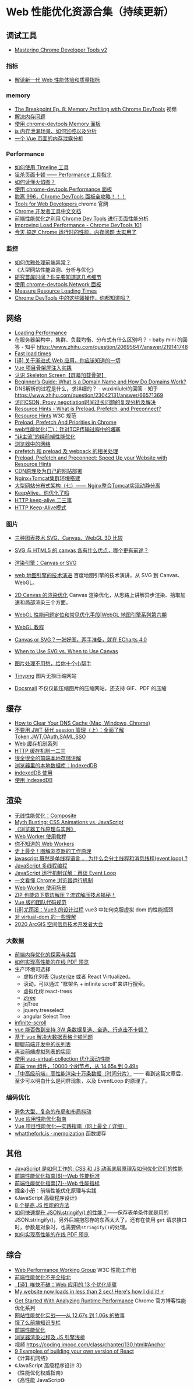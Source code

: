 # Web 性能优化资源合集（持续更新）

## 调试工具

- [Mastering Chrome Developer Tools v2](https://frontendmasters.com/courses/chrome-dev-tools-v2/)

### 指标

- [解读新一代 Web 性能体验和质量指标](https://segmentfault.com/a/1190000022744550)

### memory

- [The Breakpoint Ep. 8: Memory Profiling with Chrome DevTools](https://www.youtube.com/watch?v=L3ugr9BJqIs) 视频
- [解决内存问题](https://developers.google.com/web/tools/chrome-devtools/memory-problems?hl=zh-cn#%E4%BD%BF%E7%94%A8%E5%88%86%E9%85%8D%E6%97%B6%E9%97%B4%E7%BA%BF%E7%A1%AE%E5%AE%9A_js_%E5%A0%86%E5%86%85%E5%AD%98%E6%B3%84%E6%BC%8F)
- [使用 chrome-devtools Memory 面板](https://zhuanlan.zhihu.com/p/80792297)
- [js 内存泄漏场景、如何监控以及分析](https://juejin.im/post/6844904048961781774#heading-0)
- [一个 Vue 页面的内存泄露分析](https://mp.weixin.qq.com/s/9yTZ8Grt5wGXix7WFWrnhw)

### Performance

- [如何使用 Timeline 工具](https://developers.google.com/web/tools/chrome-devtools/evaluate-performance/timeline-tool?hl=zh-cn)
- [狙杀页面卡顿 —— Performance 工具指北](https://zhuanlan.zhihu.com/p/41017888)
- [如何读懂火焰图？](http://www.ruanyifeng.com/blog/2017/09/flame-graph.html)
- [使用 chrome-devtools Performance 面板](https://zhuanlan.zhihu.com/p/80783973)
- [脱离 996，Chrome DevTools 面板全攻略！！！](https://juejin.im/post/6854573212412575757#heading-51)
- [Tools for Web Developers ](https://developers.google.com/web/tools/chrome-devtools/) chrome 官网
- [Chrome 开发者工具中文文档](https://www.html.cn/doc/chrome-devtools/)
- [前端性能优化之利用 Chrome Dev Tools 进行页面性能分析](https://zhuanlan.zhihu.com/p/105561186)
- [Improving Load Performance - Chrome DevTools 101](https://www.youtube.com/watch?v=5fLW5Q5ODiE)
- [今天,搞定 Chrome 运行时的性能、内存问题 太实用了](https://mp.weixin.qq.com/s/SP5MvdT3rVKuzB8tap6zvw)

### 监控

- [如何优雅处理前端异常？](https://mp.weixin.qq.com/s/unMuI4Niuat6UDYdwsSJHA)
- 《大型网站性能监测、分析与优化》
- [研究首屏时间？你先要知道这几点细节](http://www.alloyteam.com/2016/01/points-about-resource-loading/#prettyPhoto)
- [使用 chrome-devtools Network 面板](https://zhuanlan.zhihu.com/p/80782291)
- [Measure Resource Loading Times](https://developers.google.com/web/tools/chrome-devtools/network/resource-loading)
- [Chrome DevTools 中的这些骚操作，你都知道吗？](https://zhuanlan.zhihu.com/p/142043614)

## 网络

- [Loading Performance](https://developers.google.com/web/fundamentals/performance/get-started)
- 在服务器架构中，集群、负载均衡、分布式有什么区别吗？ - baby mini 的回答 - 知乎
  https://www.zhihu.com/question/20695647/answer/219141748
- [Fast load times](https://web.dev/fast/#optimize-for-network-quality)
- [[译] 关于渐进式 Web 应用，你应该知道的一切](https://juejin.im/entry/6844903461645991943)
- [Vue 项目骨架屏注入实践](https://juejin.im/post/6844903661726859272)
- [认识 Skeleton Screen【屏幕加载骨架】](https://juejin.im/post/6844903505958813710)
- [Beginner’s Guide: What is a Domain Name and How Do Domains Work?](https://www.wpbeginner.com/beginners-guide/beginners-guide-what-is-a-domain-name-and-how-do-domains-work/)
- DNS解析的过程是什么，求详细的？ - wuxinliulei的回答 - 知乎
https://www.zhihu.com/question/23042131/answer/66571369
- [访问CSDN, Proxy negotiation时间过长问题的复现分析及解决](https://www.youyong.top/article/115943bcd03e1)
- [Resource Hints - What is Preload, Prefetch, and Preconnect?](https://www.keycdn.com/blog/resource-hints)
- [Resource Hints](https://www.w3.org/TR/resource-hints/#example-1) W3C 规范
- [Preload, Prefetch And Priorities in Chrome](https://medium.com/reloading/preload-prefetch-and-priorities-in-chrome-776165961bbf)
- [web性能优化(二)：针对TCP传输过程中的堵塞](https://juejin.im/post/6844904064522649614#heading-4)
- [“非主流”的纯前端性能优化](https://juejin.im/post/6875487459627827208#heading-5)
- [浏览器中的网络](https://blog.poetries.top/browser-working-principle/guide/part6/lesson29.html#%E8%B6%85%E6%96%87%E6%9C%AC%E4%BC%A0%E8%BE%93%E5%8D%8F%E8%AE%AE-http-0-9)
- [prefetch 和 preload 及 webpack 的相关处理](https://juejin.im/post/6844904142402502669#heading-3)
- [Preload, Prefetch and Preconnect: Speed Up your Website with Resource Hints](https://blog.dareboost.com/en/2020/05/preload-prefetch-preconnect-resource-hints/)
- [CDN原理及为自己的网站部署](https://www.jianshu.com/p/18e74c088133)
- [Nginx+Tomcat集群环境搭建
](https://www.jianshu.com/p/ba996d83f02a)
- [大型网站分布式架构（七）—— Nginx整合Tomcat实现动静分离](https://blog.csdn.net/weixin_37490221/article/details/82109766)
- [KeepAlive，你优化了吗](https://51write.github.io/2014/04/09/keepalive/)
- [HTTP keep-alive 二三事](https://lotabout.me/2019/Things-about-keepalive/)
- [HTTP Keep-Alive模式](https://www.cnblogs.com/skynet/archive/2010/12/11/1903347.html)

### 图片

- [三种图表技术 SVG、Canvas、WebGL 3D 比较](https://cloud.tencent.com/developer/article/1506088)
- [SVG 与 HTML5 的 canvas 各有什么优点，哪个更有前途？](https://www.zhihu.com/question/19690014)

- [渲染引擎：Canvas or SVG](https://g2.antv.vision/zh/docs/manual/tutorial/renderer)
- [web 地图引擎的技术演进](https://mp.weixin.qq.com/s/U8wGi85BavBxFa8DcxAurw) 百度地图引擎的技术演讲，从 SVG 到 Canvas、WebGL。
- [2D Canvas 的渲染优化](https://zhuanlan.zhihu.com/p/110495143) Canvas 渲染优化，从思路上讲解异步渲染、拾取加速和局部渲染三个方面。
- [WebGL 性能问题定位和常见优化手段|WebGL 地图引擎系列第六期](https://mp.weixin.qq.com/s/t1GlNLoiJ8Mtdnt79atBVA)
- [WebGL 教程](https://xem.github.io/articles/webgl-guide.html#3acc)
- [Canvas or SVG？一张好图，两手准备，就在 ECharts 4.0](https://zhuanlan.zhihu.com/p/33093211)
- [When to Use SVG vs. When to Use Canvas](https://css-tricks.com/when-to-use-svg-vs-when-to-use-canvas/)
- [图片处理不用愁，给你十个小帮手](https://juejin.im/post/5ef0dfe26fb9a058753589ac?utm_source=gold_browser_extension#heading-20)
- [Tinypng](https://tinypng.com/) 图片无损压缩网站
- [Docsmall](https://docsmall.com/) 不仅仅能压缩图片的压缩网站，还支持 GIF、PDF 的压缩

## 缓存

- [How to Clear Your DNS Cache (Mac, Windows, Chrome)](https://www.wpbeginner.com/wp-tutorials/how-to-clear-your-dns-cache-mac-windows-chrome/#:~:text=Clear%20DNS%20Cache%20in%20Chrome,-Google%20Chrome%20also&text=First%2C%20you%20need%20to%20enter,press%20enter%20on%20your%20keyboard.&text=This%20will%20load%20Chrome's%20net,clear%20up%20its%20DNS%20cache.)
- [不要用 JWT 替代 session 管理（上）：全面了解 Token,JWT,OAuth,SAML,SSO](https://zhuanlan.zhihu.com/p/38942172?utm_source=wechat_session&utm_medium=social&utm_oi=710800537397764096)
- [Web 缓存机制系列](http://www.alloyteam.com/2012/03/web-cache-1-web-cache-overview/)
- [HTTP 缓存机制一二三](https://zhuanlan.zhihu.com/p/29750583)
- [很全很全的前端本地存储讲解](https://segmentfault.com/a/1190000012578794#item-6)
- [浏览器里的本地数据库：IndexedDB](https://juejin.im/post/5da2d9cae51d4577e86d0db2)
- [indexedDB 使用](https://juejin.im/post/5dbcdd7cf265da4d407125c9)
- [使用 IndexedDB](https://developer.mozilla.org/zh-CN/docs/Web/API/IndexedDB_API/Using_IndexedDB)

## 渲染

- [无线性能优化：Composite](https://fed.taobao.org/blog/taofed/do71ct/performance-composite/)
- [Myth Busting: CSS Animations vs. JavaScript](https://css-tricks.com/myth-busting-css-animations-vs-javascript/)
- [《浏览器工作原理与实践》](https://blog.poetries.top/browser-working-principle/guide/part5/lesson24.html#%E5%A6%82%E4%BD%95%E5%88%A9%E7%94%A8%E5%88%86%E5%B1%82%E6%8A%80%E6%9C%AF%E4%BC%98%E5%8C%96%E4%BB%A3%E7%A0%81)
- [Web Worker 使用教程](http://www.ruanyifeng.com/blog/2018/07/web-worker.html)
- [你不知道的 Web Workers ](https://juejin.im/post/5ef2a554f265da02e47d952b?utm_source=gold_browser_extension#heading-21)
- [史上最全！图解浏览器的工作原理](https://www.infoq.cn/article/CS9-WZQlNR5h05HHDo1b)
- [javascript 既然是单线程语言 ， 为什么会分主线程和消息线程(event loop) ?](https://www.zhihu.com/question/35905242)
- [JavaScript 多线程编程](https://juejin.im/post/5bcc1887f265da0aff177227)
- [JavaScript 运行机制详解：再谈 Event Loop](http://www.ruanyifeng.com/blog/2014/10/event-loop.html)
- [一文看懂 Chrome 浏览器运行机制](https://zhuanlan.zhihu.com/p/102149546)
- [Web Worker 使用场景](https://juejin.im/post/5d0c84f8518825317213bb46)
- [ZIP 也能边下载边解压？流式解压技术揭秘！](https://mp.weixin.qq.com/s/NB12KQOHjso9wH8Ju1ueSA)
- [Vue 版的团队代码规范](https://mp.weixin.qq.com/s/egMtT34rMe8L5p3eiZeqsQ)
- [[译]尤雨溪：Vue3 的设计过程](https://juejin.im/post/5ecf58b9f265da76e97d39da?utm_source=gold_browser_extension#heading-9) vue3 中如何克服虚拟 dom 的性能瓶颈
- [对 virtual-dom 的一些理解](https://zhuanlan.zhihu.com/p/25630842)
- [2020 ArcGIS 空间信息技术开发者大会](http://developer.geoscene.cn/)

### 大数据

- [前端内存优化的探索与实践](https://mp.weixin.qq.com/s/xmb9gtECWvSRoFdz69BOGQ)
- [如何实现高性能的在线 PDF 预览](https://mp.weixin.qq.com/s/Wx_gJLrZftJ_dm2phoUf8g)
- 生产环境可选择
  - 虚拟化列表 [Clusterize](https://github.com/NeXTs/Clusterize.js/blob/master/clusterize.js) 或者 React Virtualized。
  - 滚动，可以通过 "框架名 + infinite scroll"来进行搜索。
  - 虚拟化树 react-trees
  - [ztree](http://ww1.ztree.me/)
  - jqTree
  - jquery.treeselect
  - angular Select Tree
- [infinite-scroll](https://github.com/metafizzy/infinite-scroll)
- [vue 能否做到支持 3W 条数据复选、全选、行点击不卡顿？
  ](https://www.zhihu.com/question/323476114/answer/682723821?utm_source=wechat_session&utm_medium=social&utm_oi=710800537397764096&hb_wx_block=1)
- [基于 vue 解决大数据表格卡顿问题](https://juejin.im/post/5c8e51bff265da67f51b42c6)
- [聊聊前端开发中的长列表](https://zhuanlan.zhihu.com/p/26022258)
- [再谈前端虚拟列表的实现](https://zhuanlan.zhihu.com/p/34585166)
- [使用 vue-virtual-collection 优化滚动性能](https://zhuanlan.zhihu.com/p/34380557)
- [前端 tree 组件，10000 个树节点，从 14.65s 到 0.49s](https://zhuanlan.zhihu.com/p/55528376)
- [「中高级前端」高性能渲染十万条数据（时间分片）](https://juejin.im/post/5d76f469f265da039a28aff7?utm_source=gold_browser_extension) —— 看到这篇文章后，至少可以明白什么是闪屏现象，以及 EventLoop 的原理了。

### 编码优化

- [避免大型、复杂的布局和布局抖动](https://developers.google.com/web/fundamentals/performance/rendering/avoid-large-complex-layouts-and-layout-thrashing?utm_source=devtools#%E9%81%BF%E5%85%8D%E5%B8%83%E5%B1%80%E6%8A%96%E5%8A%A8)
- [Vue 应用性能优化指南](https://juejin.im/post/5b960fcae51d450e9d645c5f#heading-6)
- [Vue 项目性能优化—实践指南（网上最全 / 详细）](https://zhuanlan.zhihu.com/p/83180326)
- [whatthefork.is · memoization](https://whatthefork.is/memoization) 函数缓存

## 其他

- [JavaScript 是如何工作的: CSS 和 JS 动画底层原理及如何优化它们的性能](https://segmentfault.com/a/1190000017927665)
- [前端性能优化指南[6]--Web 性能标准](https://juejin.im/post/6844904152317820935#heading-0)
- [前端性能优化指南[7]--Web 性能指标](https://juejin.im/post/6844904153869713416#heading-10)
- 掘金小册：前端性能优化原理与实践
- 《JavaScript 高级程序设计》
- [8 个提高 JS 性能的方法](https://mp.weixin.qq.com/s/wG08-mhjqgLToOKvQNvOgg)
- [如何快速提升 JSON.stringify() 的性能？](https://mp.weixin.qq.com/s/zg_AMRqDO5w-M1RePlDZRQ)——保存表单条件就是用的 JSON.stringify()，另外后端抱怨存的东西太大了。还有在使用 `get` 请求接口时，参数是对象时，也需要做`stringify()`的处理。
- [如何实现高性能的在线 PDF 预览](https://juejin.im/post/5ed3974ae51d45784d7ca7a5?utm_source=gold_browser_extension)

## 综合

- [Web Performance Working Group](https://www.w3.org/webperf/) W3C 性能工作组
- [前端性能优化不完全指北 ](https://github.com/SunshowerC/blog/issues/9#)
- [【译】唯快不破：Web 应用的 13 个优化步骤](https://zhuanlan.zhihu.com/p/21417465)
- [My website now loads in less than 2 sec! Here's how I did it! ⚡](https://dev.to/cmcodes/my-website-now-loads-in-less-than-2-sec-here-s-how-i-did-it-hoj?utm_source=digest_mailer&utm_medium=email&utm_campaign=digest_email)
- [Get Started With Analyzing Runtime Performance](https://developers.google.com/web/tools/chrome-devtools/evaluate-performance/#next_steps) Chrome 官方博客性能优化系列
- [网站性能优化实战——从 12.67s 到 1.06s 的故事](http://0.0.0.0:9300/Web-Performance-Optimization/reference/)
- [饿了么前端知识专栏](https://zhuanlan.zhihu.com/ElemeFE)
- [前端性能优化](https://ppt.baomitu.com/d/24cd4995#/)
- [浏览器渲染过程及 JS 引擎浅析](https://www.clloz.com/programming/front-end/js/2019/04/25/how-browser-work/#i-6)
- 视频 https://coding.imooc.com/class/chapter/130.html#Anchor
- [9 Examples of building your own version of React](https://dev.to/iainfreestone/9-examples-of-building-your-own-version-of-react-51a8?utm_source=digest_mailer&utm_medium=email&utm_campaign=digest_email)
- 《计算机网络》
- 《JavaScript 高级程序设计 3》
- 《性能优化权威指南》
- 《高性能 JavaScript》